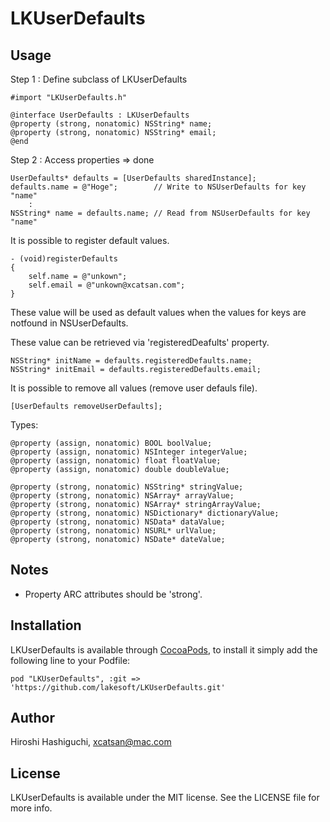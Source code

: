 # LKUserDefaults

## Usage
Step 1 : Define subclass of LKUserDefaults

    #import "LKUserDefaults.h"

    @interface UserDefaults : LKUserDefaults
    @property (strong, nonatomic) NSString* name;
    @property (strong, nonatomic) NSString* email;
    @end

Step 2 : Access properties => done

    UserDefaults* defaults = [UserDefaults sharedInstance];
    defaults.name = @"Hoge";        // Write to NSUserDefaults for key "name"
        :
    NSString* name = defaults.name; // Read from NSUserDefaults for key "name"

It is possible to register default values.

    - (void)registerDefaults
    {
        self.name = @"unkown";
        self.email = @"unkown@xcatsan.com";
    }

These value will be used as default values when the values for keys are notfound in NSUserDefaults.

These value can be retrieved via 'registeredDeafults' property.

    NSString* initName = defaults.registeredDefaults.name;
    NSString* initEmail = defaults.registeredDefaults.email;


It is possible to remove all values (remove user defauls file).

    [UserDefaults removeUserDefaults];

Types:

    @property (assign, nonatomic) BOOL boolValue;
    @property (assign, nonatomic) NSInteger integerValue;
    @property (assign, nonatomic) float floatValue;
    @property (assign, nonatomic) double doubleValue;

    @property (strong, nonatomic) NSString* stringValue;
    @property (strong, nonatomic) NSArray* arrayValue;
    @property (strong, nonatomic) NSArray* stringArrayValue;
    @property (strong, nonatomic) NSDictionary* dictionaryValue;
    @property (strong, nonatomic) NSData* dataValue;
    @property (strong, nonatomic) NSURL* urlValue;
    @property (strong, nonatomic) NSDate* dateValue;

## Notes

- Property ARC attributes should be 'strong'.

## Installation

LKUserDefaults is available through [CocoaPods](http://cocoapods.org), to install
it simply add the following line to your Podfile:

    pod "LKUserDefaults", :git => 'https://github.com/lakesoft/LKUserDefaults.git'

## Author

Hiroshi Hashiguchi, xcatsan@mac.com

## License

LKUserDefaults is available under the MIT license. See the LICENSE file for more info.

